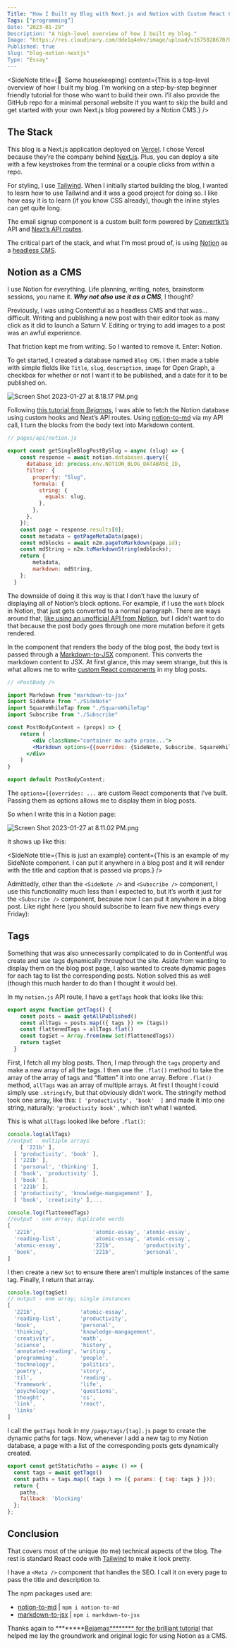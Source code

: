 ```yaml
---
Title: "How I Built my Blog with Next.js and Notion with Custom React Components in Blog Posts"
Tags: ["programming”]
Date: "2023-01-29"
Description: "A high-level overview of how I built my blog."
Image: "https://res.cloudinary.com/dde1q4ekv/image/upload/v1675028670/blog_wtsxei.png"
Published: true
Slug: "blog-notion-nextjs"
Type: "Essay"
---
```

<SideNote title={👋  Some housekeeping} content={This is a top-level overview of how I built my blog. I’m working on a step-by-step beginner friendly tutorial for those who want to build their own. I’ll also provide the GitHub repo for a minimal personal website if you want to skip the build and get started with your own Next.js blog powered by a Notion CMS.} />

## The Stack

This blog is a Next.js application deployed on [Vercel](https://vercel.com/). I chose Vercel because they’re the company behind [Next.js](https://vercel.com/solutions/nextjs). Plus, you can deploy a site with a few keystrokes from the terminal or a couple clicks from within a repo.

For styling, I use [Tailwind](https://tailwindcss.com/). When I initially started building the blog, I wanted to learn how to use Tailwind and it was a good project for doing so. I like how easy it is to learn (if you know CSS already), though the inline styles can get quite long.

The email signup component is a custom built form powered by [Convertkit’s](https://convertkit.com/) API and [Next’s API routes](https://nextjs.org/docs/api-routes/introduction).

The critical part of the stack, and what I’m most proud of, is using [Notion](https://www.notion.so/product) as a [headless CMS](https://en.wikipedia.org/wiki/Headless_content_management_system).

## Notion as a CMS

I use Notion for everything. Life planning, writing, notes, brainstorm sessions, you name it. ***********Why not also use it as a CMS***********, I thought?

Previously, I was using Contentful as a headless CMS and that was…difficult. Writing and publishing a new post with their editor took as many click as it did to launch a Saturn V. Editing or trying to add images to a post was an awful experience.

That friction kept me from writing. So I wanted to remove it. Enter: Notion.

To get started, I created a database named `Blog CMS`. I then made a table with simple fields like `Title`, `slug`, `description`, `image` for Open Graph, a checkbox for whether or not I want it to be published, and a date for it to be published on.

![Screen Shot 2023-01-27 at 8.18.17 PM.png](How%20I%20Built%20my%20Blog%20with%20Next%20js%20and%20Notion%20with%20C%20d1b778f49e524b6aa67dbf49ae259f6c/Screen_Shot_2023-01-27_at_8.18.17_PM.png)

Following [this tutorial from *Bejamas*](https://bejamas.io/blog/how-to-create-next-js-blog-using-notion-as-a-cms/), I was able to fetch the Notion database using custom hooks and Next’s API routes. Using [notion-to-md](https://github.com/souvikinator/notion-to-md) via my API call, I turn the blocks from the body text into Markdown content.

```jsx
// pages/api/notion.js

export const getSingleBlogPostBySlug = async (slug) => {
    const response = await notion.databases.query({
      database_id: process.env.NOTION_BLOG_DATABASE_ID,
      filter: {
        property: "Slug",
        formula: {
          string: {
            equals: slug,
          },
        },
      },
    });
    const page = response.results[0];
    const metadata = getPageMetaData(page);
    const mdblocks = await n2m.pageToMarkdown(page.id);
    const mdString = n2m.toMarkdownString(mdblocks);
    return {
        metadata,
        markdown: mdString,
    };
  }
```

The downside of doing it this way is that I don’t have the luxury of displaying all of Notion’s block options. For example, if I use the `math` block in Notion, that just gets converted to a normal paragraph. There are ways around that, [like using an unofficial API from Notion](https://github.com/NotionX/react-notion-x), but I didn’t want to do that because the post body goes through one more mutation before it gets rendered.

In the component that renders the body of the blog post, the body text is passed through a [Markdown-to-JSX](https://www.npmjs.com/package/markdown-to-jsx) component. This converts the markdown content to JSX. At first glance, this may seem strange, but this is what allows me to write [custom React components](https://github.com/dmabery/dltn.io/blob/main/components/Subscribe.js) in my blog posts.

```jsx
// <PostBody />

import Markdown from "markdown-to-jsx"
import SideNote from "./SideNote"
import SquareWhileTap from "./SquareWhileTap"
import Subscribe from "./Subscribe"

const PostBodyContent = (props) => {
    return (
	    <div className="container mx-auto prose...">
        <Markdown options={{overrides: {SideNote, Subscribe, SquareWhileTap}}}>{props.content || ''}</Markdown>
      </div>
    )
}

export default PostBodyContent;
```

The `options={{overrides: ...` are custom React components that I’ve built. Passing them as options allows me to display them in blog posts.

So when I write this in a Notion page:

![Screen Shot 2023-01-27 at 8.11.02 PM.png](How%20I%20Built%20my%20Blog%20with%20Next%20js%20and%20Notion%20with%20C%20d1b778f49e524b6aa67dbf49ae259f6c/Screen_Shot_2023-01-27_at_8.11.02_PM.png)

It shows up like this:

<SideNote title={This is just an example} content={This is an example of my SideNote component. I can put it anywhere in a blog post and it will render with the title and caption that is passed via props.} />

Admittedly, other than the `<SideNote />` and `<Subscribe />` component, I use this functionality much less than I expected to, but it’s worth it just for the `<Subscribe />` component, because now I can put it anywhere in a blog post. Like right here (you should subscribe to learn five new things every Friday):

<Subscribe />

## Tags

Something that was also unnecessarily complicated to do in Contentful was create and use tags dynamically throughout the site. Aside from wanting to display them on the blog post page, I also wanted to create dynamic pages for each tag to list the corresponding posts. Notion solved this as well (though this much harder to do than I thought it would be).

In my `notion.js` API route, I have a `getTags` hook that looks like this:

```jsx
export async function getTags() {
    const posts = await getAllPublished()
    const allTags = posts.map(({ tags }) => (tags))
    const flattenedTags = allTags.flat()
    const tagSet = Array.from(new Set(flattenedTags))
    return tagSet
  }
```

First, I fetch all my blog posts. Then, I map through the `tags` property and make a new array of all the tags. I then use the `.flat()` method to take the array of the array of tags and “flatten” it into one array. Before `.flat()` method, `allTags` was an array of multiple arrays. At first I thought I could simply use `.stringify`, but that obviously didn’t work. The stringify method took one array, like this: `[ 'productivity', 'book'  ]` and made it into one string, naturally: `'productivity book'` , which isn’t what I wanted.

This is what `allTags` looked like before `.flat()`:

```jsx
console.log(allTags)
//output - multiple arrays
	[ '221b' ],
  [ 'productivity', 'book' ],
  [ '221b' ],
  [ 'personal', 'thinking' ],
  [ 'book', 'productivity' ],
  [ 'book' ],
  [ '221b' ],
  [ 'productivity', 'knowledge-mangagement' ],
  [ 'book', 'creativity' ],...

console.log(flattenedTags)
//output - one array; duplicate words
[
  '221b',                  'atomic-essay', 'atomic-essay',
  'reading-list',          'atomic-essay', 'atomic-essay',
  'atomic-essay',          '221b',         'productivity',
  'book',                  '221b',         'personal',
]
```

I then create a new `Set` to ensure there aren’t multiple instances of the same tag. Finally, I return that array.

```jsx
console.log(tagSet)
// output - one array; single instances
[
  '221b',              'atomic-essay',
  'reading-list',      'productivity',
  'book',              'personal',
  'thinking',          'knowledge-mangagement',
  'creativity',        'math',
  'science',           'history',
  'annotated-reading', 'writing',
  'programming',       'people',
  'technology',        'politics',
  'poetry',            'story',
  'til',               'reading',
  'framework',         'life',
  'psychology',        'questions',
  'thought',           'cs',
  'link',              'react',
  'links'
]
```

I call the `getTags` hook in my `/page/tags/[tag].js` page to create the dynamic paths for tags. Now, whenever I add a new tag to my Notion database, a page with a list of the corresponding posts gets dynamically created.

```jsx
export const getStaticPaths = async () => {
  const tags = await getTags()
  const paths = tags.map(( tags ) => ({ params: { tag: tags } }));
  return {
    paths,
    fallback: 'blocking'
  };
};
```

## Conclusion

That covers most of the unique (to me) technical aspects of the blog. The rest is standard React code with [Tailwind](https://tailwindcss.com/) to make it look pretty.

I have a `<Meta />` component that handles the SEO. I call it on every page to pass the title and description to.

The npm packages used are:

- [notion-to-md](https://github.com/souvikinator/notion-to-md) | `npm i notion-to-md`
- [markdown-to-jsx](https://www.npmjs.com/package/markdown-to-jsx) | `npm i markdown-to-jsx`

Thanks again to ********[Bejamas******** for the brilliant tutorial](https://bejamas.io/blog/how-to-create-next-js-blog-using-notion-as-a-cms/) that helped me lay the groundwork and original logic for using Notion as a CMS.
